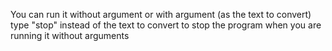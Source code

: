 You can run it without argument or with argument (as the text to convert)
type "stop" instead of the text to convert to stop the program when you are running it without arguments